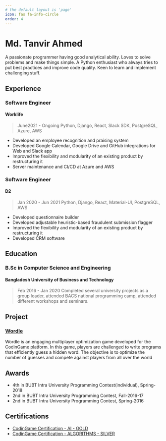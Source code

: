 ```yaml
---
# the default layout is 'page'
icon: fas fa-info-circle
order: 4
---
```

# Md. Tanvir Ahmed

A passionate programmer having good analytical ability. Loves to solve problems and make things simple. A Python enthusiast who always tries to put best practices and improve code quality. Keen to learn and implement challenging stuff.

## Experience

### Software Engineer
#### Worklife
> June2021 - Ongoing
> Python, Django, React, Slack SDK, PostgreSQL, Azure, AWS
- Developed an employee recognition and praising system
- Developed Google Calendar, Google Drive and GitHub integrations for Web and Slack app
- Improved the flexibility and modularity of an existing product by restructuring it
- Server maintenance and CI/CD at Azure and AWS

### Software Engineer
#### D2
> Jan 2020 - Jun 2021
> Python, Django, React, Material-UI, PostgreSQL, AWS
- Developed questionnaire builder
- Developed adjustable heuristic-based fraudulent submission flagger
- Improved the flexibility and modularity of an existing product by restructuring it
- Developed CRM software

## Education

### B.Sc in Computer Science and Engineering
#### Bangladesh University of Business and Technology
> Feb 2016 - Jan 2020
Completed several university projects as a group leader, attended
BACS national programming camp, attended different workshops and
seminars.

## Project
### [Wordle](https://www.codingame.com/multiplayer/optimization/wordle)
Wordle is an engaging multiplayer optimization game developed for the CodinGame platform. In this game, players are challenged to write programs that efficiently guess a hidden word. The objective is to optimize the number of guesses and compete against players from all over the world

## Awards
- 4th in BUBT Intra University Programming Contest(individual), Spring-2018
- 2nd in BUBT Intra University Programming Contest, Fall-2016-17
- 2nd in BUBT Intra University Programming Contest, Spring-2016

## Certifications
- [CodinGame Certification - AI - GOLD](https://www.codingame.com/certification/g3sDJWb5MT4r6tqSCKBYww)
- [CodinGame Certification - ALGORITHMS - SILVER]()

<!-- ## Personal Statement -->
<!--stackedit_data:
eyJoaXN0b3J5IjpbMTIxMzgzMjM0NiwxMTQyNjA1NzMzLDEwNj
g0Mjc5NzgsMTI0MzU4NzQ3MywtNjI3NDQwNTgyLC0xMzU1Njg1
MzQ5LDE0ODU4MjUwMiwxMDUwMjI5NjY2LC0xMDg2Nzk5MTE2XX
0=
-->